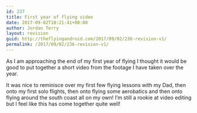 ```yaml
---
id: 237
title: First year of flying video
date: 2017-09-02T10:21:41+00:00
author: Jordan Terry
layout: revision
guid: http://theflyingandroid.com/2017/09/02/236-revision-v1/
permalink: /2017/09/02/236-revision-v1/
---
```

As I am approaching the end of my first year of flying I thought it would be good to put together a short video from the footage I have taken over the year. 

It was nice to reminisce over my first few flying lessons with my Dad, then onto my first solo flights, then onto flying some aerobatics and then onto flying around the south coast all on my own! I’m still a rookie at video editing but I feel like this has come together quite well!
